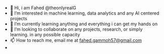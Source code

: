 - 👋 Hi, i am Fahed @theonlyrealG
- 👀 I’m interested in machine learning, data analytics and any AI centered projects 
- 🌱 I’m currently learning anything and everything i can get my hands on 
- 💞️ I’m looking to collaborate on any projects, research, or simply learning. in any possible capacity 
- 📫 How to reach me, email me at fahed.gammoh57@gmail.com
- 

<!---
theonlyrealG/theonlyrealG is a ✨ special ✨ repository because its `README.md` (this file) appears on your GitHub profile.
You can click the Preview link to take a look at your changes.
--->
